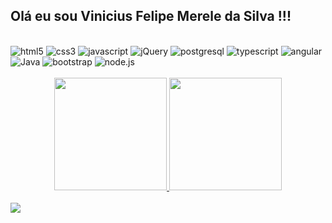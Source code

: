 ## Olá eu sou Vinicius Felipe Merele da Silva !!!

<div style="display: inline_block"><br>
 <img algn="center" alt="html5" src="https://img.shields.io/badge/HTML5-E34F26?style=for-the-badge&logo=html5&logoColor=white" />
 <img algn="center" alt="css3" src="https://img.shields.io/badge/CSS3-1572B6?style=for-the-badge&logo=css3&logoColor=white" />
 <img algn="center" alt="javascript" src="https://img.shields.io/badge/JavaScript-323330?style=for-the-badge&logo=javascript&logoColor=F7DF1E" />
 <img algn="center" alt="jQuery" src="https://img.shields.io/badge/jQuery-0769AD?style=for-the-badge&logo=jquery&logoColor=white" />
 <img algn="center" alt="postgresql" src="https://img.shields.io/badge/PostgreSQL-316192?style=for-the-badge&logo=postgresql&logoColor=white" />
 <img algn="center" alt="typescript" src="https://img.shields.io/badge/TypeScript-007ACC?style=for-the-badge&logo=typescript&logoColor=white" />
 <img algn="center" alt="angular" src="https://img.shields.io/badge/Angular-DD0031?style=for-the-badge&logo=angular&logoColor=white" />
 <img algn="center" alt="Java" src="https://img.shields.io/badge/Java-ED8B00?style=for-the-badge&logo=openjdk&logoColor=white" />
 <img algn="center" alt="bootstrap" src="https://img.shields.io/badge/Bootstrap-563D7C?style=for-the-badge&logo=bootstrap&logoColor=white" />
 <img algn="center" alt="node.js" src="https://img.shields.io/badge/Node.js-43853D?style=for-the-badge&logo=node.js&logoColor=white" />
</div>
<br>
<div align="center">
  <a href="https://github.com/ViniciusFms">
  <img height="180em" src="https://github-readme-stats.vercel.app/api?username=ViniciusFms&show_icons=true&theme=dracula&include_all_commits=true&count_private=true"/>
  <img height="180em" src="https://github-readme-stats.vercel.app/api/top-langs/?username=ViniciusFms&layout=compact&langs_count=7&theme=dracula"/>
</div>
<br>
<div> 
<a href="https://www.linkedin.com/in/vinicius-felipe-merele" target="_blank"><img src="https://img.shields.io/badge/-LinkedIn-%230077B5?style=for-the-badge&logo=linkedin&logoColor=white" target="_blank"></a> 
</div>

